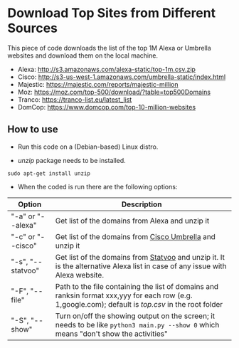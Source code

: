 # Download Top Sites from Different Sources
This piece of code downloads the list of the top 1M Alexa or Umbrella websites and download them on the local machine.
- Alexa: http://s3.amazonaws.com/alexa-static/top-1m.csv.zip
- Cisco: http://s3-us-west-1.amazonaws.com/umbrella-static/index.html
- Majestic: https://majestic.com/reports/majestic-million
- Moz: https://moz.com/top-500/download/?table=top500Domains
- Tranco: https://tranco-list.eu/latest_list
- DomCop: https://www.domcop.com/top-10-million-websites

## How to use

* Run this code on a (Debian-based) Linux distro.

* *unzip* package needs to be installed.

`sudo apt-get install unzip`

* When the coded is run there are the following options:


| Option | Description |
| --- | --- |
| "-a" or "--alexa" | Get list of the domains from Alexa and unzip it |
| "-c" or "--cisco" | Get list of the domains from [Cisco Umbrella](http://s3-us-west-1.amazonaws.com/umbrella-static/index.html) and unzip it |
| "-s", "--statvoo" | Get list of the domains from [Statvoo](https://siteinfo.statvoo.com/top/sites) and unzip it. It is the alternative Alexa list in case of any issue with Alexa website. |
| "-F", "--file" | Path to the file containing the list of domains and ranksin format xxx,yyy for each row (e.g. 1,google.com); default is *top.csv* in the root folder |
| "-S", "--show" | Turn on/off the showing output on the screen; it needs to be like  `python3 main.py --show 0` which means "don't show the activities"|
